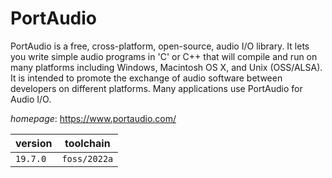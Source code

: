 # PortAudio

PortAudio is a free, cross-platform, open-source, audio I/O library.  It lets you write simple audio programs in 'C' or C++ that will compile and run on many platforms including Windows,  Macintosh OS X, and Unix (OSS/ALSA). It is intended to promote the exchange of audio software between  developers on different platforms. Many applications use PortAudio for Audio I/O.

*homepage*: <https://www.portaudio.com/>

version | toolchain
--------|----------
``19.7.0`` | ``foss/2022a``
